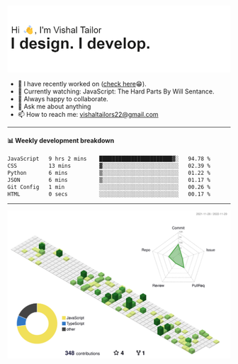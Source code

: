 ![Hi, I'm Vishal Tailor. I design. I develop.](https://github.com/vishaltailors/vishaltailors/blob/main/header.png?raw=true)

- 🔭 I have recently worked on ([check here](https://vishaltailor.com)😁).
- 🎦 Currently watching: JavaScript: The Hard Parts By Will Sentance.
- 👯 Always happy to collaborate.
- 💬 Ask me about anything
- 📫 How to reach me: <a href="mailto:vishaltailors22@gmail.com">vishaltailors22@gmail.com</a>

<hr /> 
<h4>📊 Weekly development breakdown</h4>
<!--START_SECTION:waka-->

```text
JavaScript   9 hrs 2 mins    ███████████████████████▓░   94.78 %
CSS          13 mins         ▓░░░░░░░░░░░░░░░░░░░░░░░░   02.39 %
Python       6 mins          ▒░░░░░░░░░░░░░░░░░░░░░░░░   01.22 %
JSON         6 mins          ▒░░░░░░░░░░░░░░░░░░░░░░░░   01.17 %
Git Config   1 min           ░░░░░░░░░░░░░░░░░░░░░░░░░   00.26 %
HTML         0 secs          ░░░░░░░░░░░░░░░░░░░░░░░░░   00.17 %
```

<!--END_SECTION:waka-->
<hr /> 

![](./profile-3d-contrib/profile-green-animate.svg)
